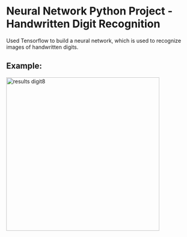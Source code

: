 # Neural Network Python Project - Handwritten Digit Recognition

Used Tensorflow to build a neural network, which is used to recognize images of handwritten digits.


## Example:
<img width="407" alt="results digit8" src="https://github.com/user-attachments/assets/163e9066-415c-40b3-a0d3-85d777dbc7d0">
